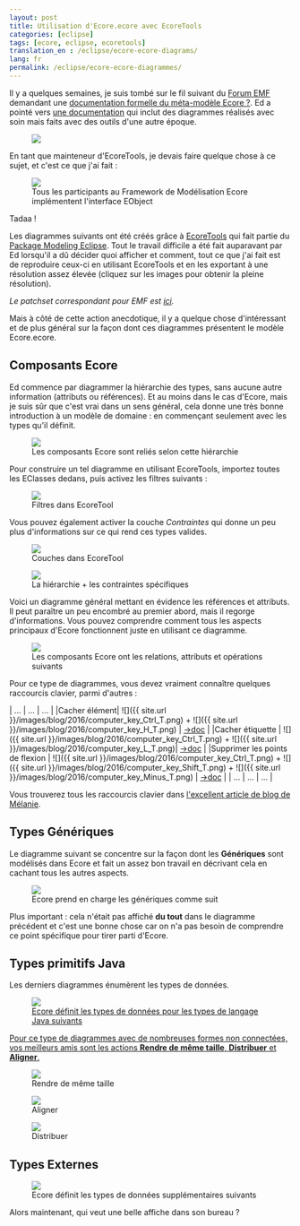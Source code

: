 ```yaml
---
layout: post
title: Utilisation d'Ecore.ecore avec EcoreTools
categories: [eclipse]
tags: [ecore, eclipse, ecoretools]
translation_en : /eclipse/ecore-ecore-diagrams/
lang: fr
permalink: /eclipse/ecore-ecore-diagrammes/
---
```


Il y a quelques semaines, je suis tombé sur le fil suivant du [Forum EMF](https://www.eclipse.dev/forums/index.php/f/108/) demandant une [documentation formelle du méta-modèle Ecore ?](https://www.eclipse.dev/forums/index.php/t/1076719/).
Ed a pointé vers [une documentation](https://download.eclipse.org/modeling/emf/emf/javadoc/2.11/org/eclipse/emf/ecore/package-summary.html) qui inclut des diagrammes réalisés avec soin mais faits avec des outils d'une autre époque.

<figure>
    <a href="{{ site.url }}/images/blog/EObjectOperations-old.gif"><img src="{{ site.url }}/images/blog/EObjectOperations-old.gif"></a>    
    <figcaption></figcaption>
</figure>

En tant que mainteneur d'EcoreTools, je devais faire quelque chose à ce sujet, et c'est ce que j'ai fait :

<figure>
    <a href="{{ site.url }}/images/blog/eobject.jpg"><img src="{{ site.url }}/images/blog/eobject-small.jpg"></a>    
    <figcaption>Tous les participants au Framework de Modélisation Ecore implémentent l'interface EObject</figcaption>
</figure>

Tadaa !

Les diagrammes suivants ont été créés grâce à [EcoreTools](https://www.eclipse.dev/ecoretools) qui fait partie du [Package Modeling Eclipse](https://www.eclipse.dev/downloads/packages/).
Tout le travail difficile a été fait auparavant par Ed lorsqu'il a dû décider quoi afficher et comment, tout ce que j'ai fait est de reproduire ceux-ci en utilisant EcoreTools et en les exportant à une résolution assez élevée (cliquez sur les images pour obtenir la pleine résolution).

*Le patchset correspondant pour EMF est [ici](https://git.eclipse.org/r/#/c/71892/).*

Mais à côté de cette action anecdotique, il y a quelque chose d'intéressant et de plus général sur la façon dont ces diagrammes présentent le modèle Ecore.ecore.

## Composants Ecore 

Ed commence par diagrammer la hiérarchie des types, sans aucune autre information (attributs ou références). Et au moins dans le cas d'Ecore, mais je suis sûr que c'est vrai dans un sens général, cela donne une très bonne introduction à un modèle de domaine : en commençant seulement avec les types qu'il définit.

<figure>
    <a href="{{ site.url }}/images/blog/ecore-components.jpg"><img src="{{ site.url }}/images/blog/ecore-components-small.jpg"></a>    
    <figcaption>Les composants Ecore sont reliés selon cette hiérarchie</figcaption>
</figure>

Pour construire un tel diagramme en utilisant EcoreTools, importez toutes les EClasses dedans, puis activez les filtres suivants :

<figure>
    <a href="{{ site.url }}/images/blog/ecore-ecore-filters.png"><img src="{{ site.url }}/images/blog/ecore-ecore-filters.png"></a>    
    <figcaption>Filtres dans EcoreTool</figcaption>
</figure>

Vous pouvez également activer la couche *Contraintes* qui donne un peu plus d'informations sur ce qui rend ces types valides.

<figure>
    <a href="{{ site.url }}/images/blog/ecore-ecore-layers.png"><img src="{{ site.url }}/images/blog/ecore-ecore-layers.png"></a>    
    <figcaption>Couches dans EcoreTool</figcaption>
</figure>


<figure>
    <a href="{{ site.url }}/images/blog/ecore-components-constraints.jpg"><img src="{{ site.url }}/images/blog/ecore-components-constraints-small.jpg"></a>    
    <figcaption>La hiérarchie + les contraintes spécifiques</figcaption>
</figure>


Voici un diagramme général mettant en évidence les références et attributs. Il peut paraître un peu encombré au premier abord, mais il regorge d'informations. Vous pouvez comprendre comment tous les aspects principaux d'Ecore fonctionnent juste en utilisant ce diagramme.

<figure>
    <a href="{{ site.url }}/images/blog/ecore-components-detail.jpg"><img src="{{ site.url }}/images/blog/ecore-components-detail-small.jpg"></a>    
    <figcaption>Les composants Ecore ont les relations, attributs et opérations suivants</figcaption>
</figure>

Pour ce type de diagrammes, vous devez vraiment connaître quelques raccourcis clavier, parmi d'autres :

| ... | ... | ... |
|Cacher élément| ![]({{ site.url }}/images/blog/2016/computer_key_Ctrl_T.png) + ![]({{ site.url }}/images/blog/2016/computer_key_H_T.png) | [->doc](https://www.eclipse.dev/sirius/doc/user/diagrams/Diagrams.html#Hidingelements) |
|Cacher étiquette | ![]({{ site.url }}/images/blog/2016/computer_key_Ctrl_T.png) +  ![]({{ site.url }}/images/blog/2016/computer_key_L_T.png)| [->doc](https://www.eclipse.dev/sirius/doc/user/diagrams/Diagrams.html#Hidinglabels) |
|Supprimer les points de flexion | ![]({{ site.url }}/images/blog/2016/computer_key_Ctrl_T.png) + ![]({{ site.url }}/images/blog/2016/computer_key_Shift_T.png) + ![]({{ site.url }}/images/blog/2016/computer_key_Minus_T.png)  | [->doc](https://www.eclipse.dev/sirius/doc/user/diagrams/Diagrams.html#Manageedges) |
| ... | ... | ... |

Vous trouverez tous les raccourcis clavier dans [l'excellent article de blog de Mélanie](https://melb.enix.org/sirius/keyboard-shortcuts/).


## Types Génériques

Le diagramme suivant se concentre sur la façon dont les **Génériques** sont modélisés dans Ecore et fait un assez bon travail en décrivant cela en cachant tous les autres aspects.

<figure>   
    <a href="{{ site.url }}/images/blog/generics.jpg"><img src="{{ site.url }}/images/blog/generics-small.jpg"></a>    
    <figcaption>Ecore prend en charge les génériques comme suit</figcaption>
</figure>

Plus important : cela n'était pas affiché **du tout** dans le diagramme précédent et c'est une bonne chose car on n'a pas besoin de comprendre ce point spécifique pour tirer parti d'Ecore.


## Types primitifs Java

Les derniers diagrammes énumèrent les types de données.

<figure>   
    <a href="{{ site.url }}/images/blog/java-language-types.jpg"><img src="{{

 site.url }}/images/blog/java-language-types-small.jpg"></a>    
    <figcaption>Ecore définit les types de données pour les types de langage Java suivants</figcaption>
</figure>

Pour ce type de diagrammes avec de nombreuses formes non connectées, vos meilleurs amis sont les actions **Rendre de même taille**, **Distribuer** et **Aligner**.

<figure>
    <a href="{{ site.url }}/images/blog/ecore-ecore-samesize.png"><img src="{{ site.url }}/images/blog/ecore-ecore-samesize.png"></a>    
    <figcaption>Rendre de même taille</figcaption>
</figure>

<figure>
    <a href="{{ site.url }}/images/blog/ecore-ecore-align.png"><img src="{{ site.url }}/images/blog/ecore-ecore-align.png"></a>    
    <figcaption>Aligner</figcaption>
</figure>

<figure>
    <a href="{{ site.url }}/images/blog/ecore-ecore-distribute.png"><img src="{{ site.url }}/images/blog/ecore-ecore-distribute.png"></a>    
    <figcaption>Distribuer</figcaption>
</figure>

## Types Externes

<figure>   
    <a href="{{ site.url }}/images/blog/external-types.jpg"><img src="{{ site.url }}/images/blog/external-types-small.jpg"></a>    
    <figcaption>Ecore définit les types de données supplémentaires suivants</figcaption>
</figure>


Alors maintenant, qui veut une belle affiche dans son bureau ?








